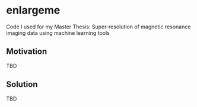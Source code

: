 # enlargeme
Code I used for my Master Thesis: Super-resolution of magnetic resonance imaging data using machine learning tools

## Motivation
TBD
## Solution
TBD
